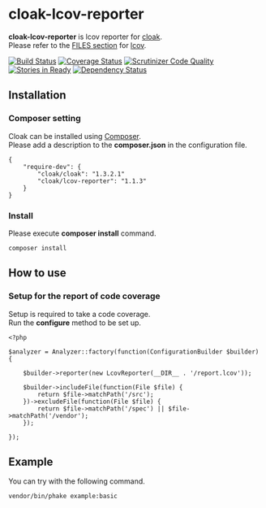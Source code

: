 cloak-lcov-reporter
===================

**cloak-lcov-reporter** is lcov reporter for [cloak](https://github.com/cloak-php/cloak).  
Please refer to the [FILES section](http://ltp.sourceforge.net/coverage/lcov/geninfo.1.php) for [lcov](http://ltp.sourceforge.net/coverage/lcov.php).

[![Build Status](https://travis-ci.org/cloak-php/cloak-lcov-reporter.svg?branch=master)](https://travis-ci.org/cloak-php/cloak-lcov-reporter)
[![Coverage Status](https://coveralls.io/repos/cloak-php/cloak-lcov-reporter/badge.png?branch=master)](https://coveralls.io/r/cloak-php/cloak-lcov-reporter?branch=master)
[![Scrutinizer Code Quality](https://scrutinizer-ci.com/g/cloak-php/cloak-lcov-reporter/badges/quality-score.png?b=master)](https://scrutinizer-ci.com/g/cloak-php/cloak-lcov-reporter/?branch=master)
[![Stories in Ready](https://badge.waffle.io/cloak-php/cloak-lcov-reporter.png?label=ready&title=Ready)](https://waffle.io/cloak-php/cloak-lcov-reporter)
[![Dependency Status](https://www.versioneye.com/user/projects/53fd5969f4df151696000009/badge.svg?style=flat)](https://www.versioneye.com/user/projects/53fd5969f4df151696000009)

Installation
------------------------------------------------

### Composer setting

Cloak can be installed using [Composer](https://getcomposer.org/).  
Please add a description to the **composer.json** in the configuration file.

	{
		"require-dev": {
	        "cloak/cloak": "1.3.2.1"
			"cloak/lcov-reporter": "1.1.3"
		}
	}

### Install

Please execute **composer install** command.

	composer install


How to use
------------------------------------------------

### Setup for the report of code coverage

Setup is required to take a code coverage.  
Run the **configure** method to be set up.

	<?php

	$analyzer = Analyzer::factory(function(ConfigurationBuilder $builder) {

		$builder->reporter(new LcovReporter(__DIR__ . '/report.lcov'));

    	$builder->includeFile(function(File $file) {
        	return $file->matchPath('/src');
	    })->excludeFile(function(File $file) {
    	    return $file->matchPath('/spec') || $file->matchPath('/vendor');
	    });

	});


Example
------------------------------------------------

You can try with the following command.

	vendor/bin/phake example:basic
